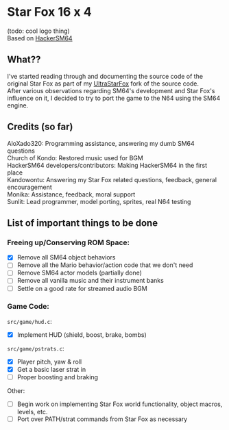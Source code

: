 # Star Fox 16 x 4
(todo: cool logo thing)  
Based on [HackerSM64](https://github.com/HackerN64/HackerSM64)

## What??
I've started reading through and documenting the source code of the original Star Fox as part of my [UltraStarFox](https://github.com/Sunlitspace542/ultrastarfox) fork of the source code.  
After various observations regarding SM64's development and Star Fox's influence on it, I decided to try to port the game to the N64 using the SM64 engine.  

## Credits (so far)
AloXado320: Programming assistance, answering my dumb SM64 questions  
Church of Kondo: Restored music used for BGM  
HackerSM64 developers/contributors: Making HackerSM64 in the first place  
Kandowontu: Answering my Star Fox related questions, feedback, general encouragement  
Monika: Assistance, feedback, moral support  
Sunlit: Lead programmer, model porting, sprites, real N64 testing  

## List of important things to be done

### Freeing up/Conserving ROM Space:
- [X] Remove all SM64 object behaviors  
- [ ] Remove all the Mario behavior/action code that we don't need 
- [ ] Remove SM64 actor models (partially done)  
- [ ] Remove all vanilla music and their instrument banks
- [ ] Settle on a good rate for streamed audio BGM  

### Game Code:
``src/game/hud.c``:  

- [X] Implement HUD (shield, boost, brake, bombs)  

``src/game/pstrats.c``:  

- [x] Player pitch, yaw & roll  
- [X] Get a basic laser strat in  
- [ ] Proper boosting and braking  

Other:  
- [ ] Begin work on implementing Star Fox world functionality, object macros, levels, etc.  
- [ ] Port over PATH/strat commands from Star Fox as necessary  